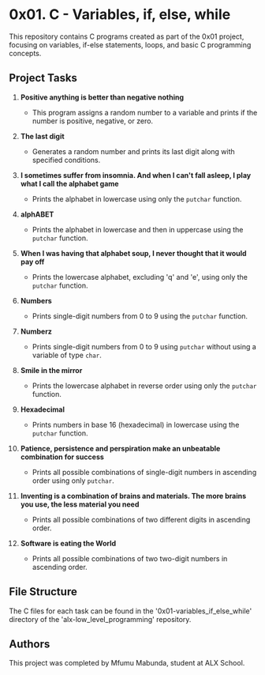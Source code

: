 # 0x01. C - Variables, if, else, while

This repository contains C programs created as part of the 0x01 project, focusing on variables, if-else statements, loops, and basic C programming concepts.

## Project Tasks

1. **Positive anything is better than negative nothing**
    - This program assigns a random number to a variable and prints if the number is positive, negative, or zero.

2. **The last digit**
    - Generates a random number and prints its last digit along with specified conditions.

3. **I sometimes suffer from insomnia. And when I can't fall asleep, I play what I call the alphabet game**
    - Prints the alphabet in lowercase using only the `putchar` function.

4. **alphABET**
    - Prints the alphabet in lowercase and then in uppercase using the `putchar` function.

5. **When I was having that alphabet soup, I never thought that it would pay off**
    - Prints the lowercase alphabet, excluding 'q' and 'e', using only the `putchar` function.

6. **Numbers**
    - Prints single-digit numbers from 0 to 9 using the `putchar` function.

7. **Numberz**
    - Prints single-digit numbers from 0 to 9 using `putchar` without using a variable of type `char`.

8. **Smile in the mirror**
    - Prints the lowercase alphabet in reverse order using only the `putchar` function.

9. **Hexadecimal**
    - Prints numbers in base 16 (hexadecimal) in lowercase using the `putchar` function.

10. **Patience, persistence and perspiration make an unbeatable combination for success**
    - Prints all possible combinations of single-digit numbers in ascending order using only `putchar`.

11. **Inventing is a combination of brains and materials. The more brains you use, the less material you need**
    - Prints all possible combinations of two different digits in ascending order.

12. **Software is eating the World**
    - Prints all possible combinations of two two-digit numbers in ascending order.

## File Structure

The C files for each task can be found in the '0x01-variables_if_else_while' directory of the 'alx-low_level_programming' repository.

## Authors

This project was completed by Mfumu Mabunda, student at ALX School.

